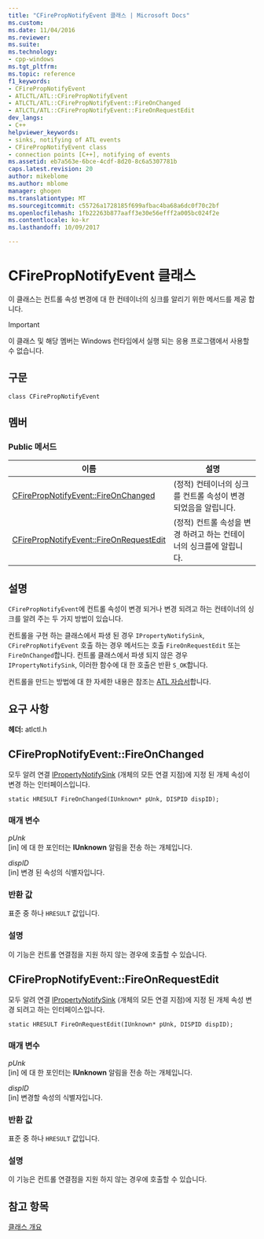 ```yaml
---
title: "CFirePropNotifyEvent 클래스 | Microsoft Docs"
ms.custom: 
ms.date: 11/04/2016
ms.reviewer: 
ms.suite: 
ms.technology:
- cpp-windows
ms.tgt_pltfrm: 
ms.topic: reference
f1_keywords:
- CFirePropNotifyEvent
- ATLCTL/ATL::CFirePropNotifyEvent
- ATLCTL/ATL::CFirePropNotifyEvent::FireOnChanged
- ATLCTL/ATL::CFirePropNotifyEvent::FireOnRequestEdit
dev_langs:
- C++
helpviewer_keywords:
- sinks, notifying of ATL events
- CFirePropNotifyEvent class
- connection points [C++], notifying of events
ms.assetid: eb7a563e-6bce-4cdf-8d20-8c6a5307781b
caps.latest.revision: 20
author: mikeblome
ms.author: mblome
manager: ghogen
ms.translationtype: MT
ms.sourcegitcommit: c55726a1728185f699afbac4ba68a6dc0f70c2bf
ms.openlocfilehash: 1fb22263b877aaff3e30e56efff2a005bc024f2e
ms.contentlocale: ko-kr
ms.lasthandoff: 10/09/2017

---
```

# <a name="cfirepropnotifyevent-class"></a>CFirePropNotifyEvent 클래스
이 클래스는 컨트롤 속성 변경에 대 한 컨테이너의 싱크를 알리기 위한 메서드를 제공 합니다.  
  
> [!IMPORTANT]
>  이 클래스 및 해당 멤버는 Windows 런타임에서 실행 되는 응용 프로그램에서 사용할 수 없습니다.  
  
## <a name="syntax"></a>구문  
  
```
class CFirePropNotifyEvent
```  
  
## <a name="members"></a>멤버  
  
### <a name="public-methods"></a>Public 메서드  
  
|이름|설명|  
|----------|-----------------|  
|[CFirePropNotifyEvent::FireOnChanged](#fireonchanged)|(정적) 컨테이너의 싱크를 컨트롤 속성이 변경 되었음을 알립니다.|  
|[CFirePropNotifyEvent::FireOnRequestEdit](#fireonrequestedit)|(정적) 컨트롤 속성을 변경 하려고 하는 컨테이너의 싱크를에 알립니다.|  
  
## <a name="remarks"></a>설명  
 `CFirePropNotifyEvent`에 컨트롤 속성이 변경 되거나 변경 되려고 하는 컨테이너의 싱크를 알려 주는 두 가지 방법이 있습니다.  
  
 컨트롤을 구현 하는 클래스에서 파생 된 경우 `IPropertyNotifySink`, `CFirePropNotifyEvent` 호출 하는 경우 메서드는 호출 `FireOnRequestEdit` 또는 `FireOnChanged`합니다. 컨트롤 클래스에서 파생 되지 않은 경우 `IPropertyNotifySink`, 이러한 함수에 대 한 호출은 반환 `S_OK`합니다.  
  
 컨트롤을 만드는 방법에 대 한 자세한 내용은 참조는 [ATL 자습서](../../atl/active-template-library-atl-tutorial.md)합니다.  
  
## <a name="requirements"></a>요구 사항  
 **헤더:** atlctl.h  
  
##  <a name="fireonchanged"></a>CFirePropNotifyEvent::FireOnChanged  
 모두 알려 연결 [IPropertyNotifySink](http://msdn.microsoft.com/library/windows/desktop/ms692638) (개체의 모든 연결 지점)에 지정 된 개체 속성이 변경 하는 인터페이스입니다.  
  
```
static HRESULT FireOnChanged(IUnknown* pUnk, DISPID dispID);
```  
  
### <a name="parameters"></a>매개 변수  
 *pUnk*  
 [in] 에 대 한 포인터는 **IUnknown** 알림을 전송 하는 개체입니다.  
  
 *dispID*  
 [in] 변경 된 속성의 식별자입니다.  
  
### <a name="return-value"></a>반환 값  
 표준 중 하나 `HRESULT` 값입니다.  
  
### <a name="remarks"></a>설명  
 이 기능은 컨트롤 연결점을 지원 하지 않는 경우에 호출할 수 있습니다.  
  
##  <a name="fireonrequestedit"></a>CFirePropNotifyEvent::FireOnRequestEdit  
 모두 알려 연결 [IPropertyNotifySink](http://msdn.microsoft.com/library/windows/desktop/ms692638) (개체의 모든 연결 지점)에 지정 된 개체 속성 변경 되려고 하는 인터페이스입니다.  
  
```
static HRESULT FireOnRequestEdit(IUnknown* pUnk, DISPID dispID);
```  
  
### <a name="parameters"></a>매개 변수  
 *pUnk*  
 [in] 에 대 한 포인터는 **IUnknown** 알림을 전송 하는 개체입니다.  
  
 *dispID*  
 [in] 변경할 속성의 식별자입니다.  
  
### <a name="return-value"></a>반환 값  
 표준 중 하나 `HRESULT` 값입니다.  
  
### <a name="remarks"></a>설명  
 이 기능은 컨트롤 연결점을 지원 하지 않는 경우에 호출할 수 있습니다.  
  
## <a name="see-also"></a>참고 항목  
 [클래스 개요](../../atl/atl-class-overview.md)

